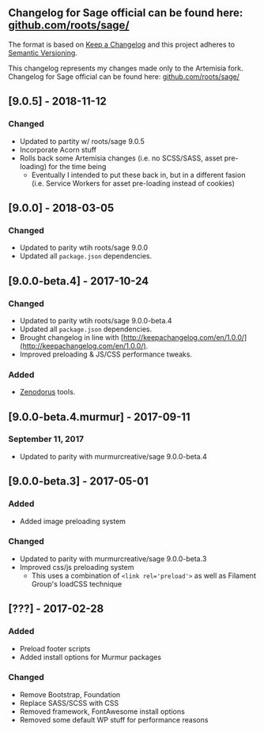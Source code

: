 Changelog for Sage official can be found here: [github.com/roots/sage/](https://github.com/roots/sage/)
---

The format is based on [Keep a Changelog](http://keepachangelog.com/en/1.0.0/)
and this project adheres to [Semantic Versioning](http://semver.org/spec/v2.0.0.html).

This changelog represents my changes made only to the Artemisia fork. Changelog for Sage official can be found here: [github.com/roots/sage/](https://github.com/roots/sage/)

## [9.0.5] - 2018-11-12

### Changed

- Updated to partity w/ roots/sage 9.0.5
- Incorporate Acorn stuff
- Rolls back some Artemisia changes (i.e. no SCSS/SASS, asset pre-loading) for the time being
  - Eventually I intended to put these back in, but in a different fasion (i.e. Service Workers for asset pre-loading instead of cookies)

## [9.0.0] - 2018-03-05

### Changed

- Updated to parity wtih roots/sage 9.0.0
- Updated all `package.json` dependencies.

## [9.0.0-beta.4] - 2017-10-24

### Changed

- Updated to parity wtih roots/sage 9.0.0-beta.4
- Updated all `package.json` dependencies.
- Brought changelog in line with [http://keepachangelog.com/en/1.0.0/](http://keepachangelog.com/en/1.0.0/).
- Improved preloading & JS/CSS performance tweaks.

### Added

- [Zenodorus](https://github.com/zenodorus-tools/) tools.

## [9.0.0-beta.4.murmur] - 2017-09-11

### September 11, 2017

- Updated to parity with murmurcreative/sage 9.0.0-beta.4

## [9.0.0-beta.3] - 2017-05-01

### Added

- Added image preloading system

### Changed

- Updated to parity with murmurcreative/sage 9.0.0-beta.3
- Improved css/js preloading system
  - This uses a combination of `<link rel='preload'>` as well as Filament Group's loadCSS technique

## [???] - 2017-02-28

### Added

- Preload footer scripts
- Added install options for Murmur packages

### Changed

- Remove Bootstrap, Foundation
- Replace SASS/SCSS with CSS
- Removed framework, FontAwesome install options
- Removed some default WP stuff for performance reasons
